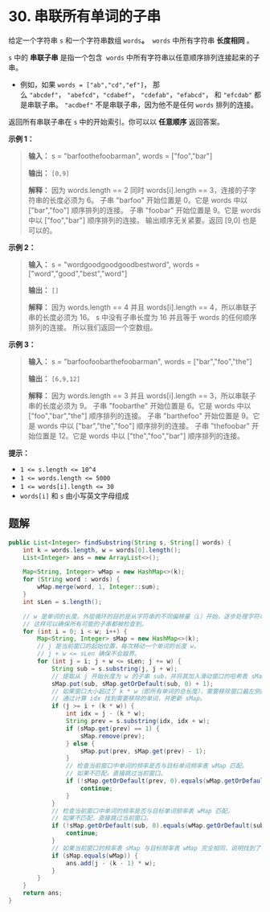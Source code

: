 # 30. 串联所有单词的子串

给定一个字符串 `s` 和一个字符串数组 `words`**。**  `words` 中所有字符串 **长度相同** 。

`s` 中的 **串联子串**  是指一个包含  `words` 中所有字符串以任意顺序排列连接起来的子串。

*   例如，如果 `words = ["ab","cd","ef"]`， 那么 `"abcdef"`， `"abefcd"`，`"cdabef"`， `"cdefab"`，`"efabcd"`， 和 `"efcdab"` 都是串联子串。 `"acdbef"` 不是串联子串，因为他不是任何 `words` 排列的连接。

返回所有串联子串在 `s` 中的开始索引。你可以以 **任意顺序**  返回答案。

**示例 1：**

> **输入：** s = "barfoothefoobarman", words = \["foo","bar"]
> 
> **输出：** `[0,9]`
> 
> **解释：** 因为 words\.length == 2 同时 words\[i]\.length == 3，连接的子字符串的长度必须为 6。
> 子串 "barfoo" 开始位置是 0。它是 words 中以 \["bar","foo"] 顺序排列的连接。
> 子串 "foobar" 开始位置是 9。它是 words 中以 \["foo","bar"] 顺序排列的连接。
> 输出顺序无关紧要。返回 \[9,0] 也是可以的。
>

**示例 2：**

> **输入：** s = "wordgoodgoodgoodbestword", words = \["word","good","best","word"]
> 
> **输出：** `[]`
> 
> **解释：** 因为 words\.length == 4 并且 words\[i]\.length == 4，所以串联子串的长度必须为 16。
> s 中没有子串长度为 16 并且等于 words 的任何顺序排列的连接。
> 所以我们返回一个空数组。
>

**示例 3：**

> **输入：** s = "barfoofoobarthefoobarman", words = \["bar","foo","the"]
> 
> **输出：** `[6,9,12]`
> 
> **解释：** 因为 words\.length == 3 并且 words\[i]\.length == 3，所以串联子串的长度必须为 9。
> 子串 "foobarthe" 开始位置是 6。它是 words 中以 \["foo","bar","the"] 顺序排列的连接。
> 子串 "barthefoo" 开始位置是 9。它是 words 中以 \["bar","the","foo"] 顺序排列的连接。
> 子串 "thefoobar" 开始位置是 12。它是 words 中以 \["the","foo","bar"] 顺序排列的连接。

**提示：**

*   `1 <= s.length <= 10^4`
*   `1 <= words.length <= 5000`
*   `1 <= words[i].length <= 30`
*   `words[i]` 和 `s` 由小写英文字母组成

## 题解

```java
public List<Integer> findSubstring(String s, String[] words) {
    int k = words.length, w = words[0].length();
    List<Integer> ans = new ArrayList<>();

    Map<String, Integer> wMap = new HashMap<>(k);
    for (String word : words) {
        wMap.merge(word, 1, Integer::sum);
    }
    int sLen = s.length();

    // w 是单词的长度，外层循环的目的是从字符串的不同偏移量（i）开始，逐步处理字符串。
    // 这样可以确保所有可能的子串都被检查到。
    for (int i = 0; i < w; i++) {
        Map<String, Integer> sMap = new HashMap<>(k);
        // j 是当前窗口的起始位置，每次移动一个单词的长度 w。
        // j + w <= sLen 确保不会越界。
        for (int j = i; j + w <= sLen; j += w) {
            String sub = s.substring(j, j + w);
            // 提取从 j 开始长度为 w 的子串 sub，并将其加入滑动窗口的哈希表 sMap
            sMap.put(sub, sMap.getOrDefault(sub, 0) + 1);
            // 如果窗口大小超过了 k * w（即所有单词的总长度），需要移除窗口最左侧的单词。
            // 通过计算 idx 找到需要移除的单词，并更新 sMap。
            if (j >= i + (k * w)) {
                int idx = j - (k * w);
                String prev = s.substring(idx, idx + w);
                if (sMap.get(prev) == 1) {
                    sMap.remove(prev);
                } else {
                    sMap.put(prev, sMap.get(prev) - 1);
                }
                // 检查当前窗口中单词的频率是否与目标单词频率表 wMap 匹配。
                // 如果不匹配，直接跳过当前窗口。
                if (!sMap.getOrDefault(prev, 0).equals(wMap.getOrDefault(prev, 0))) {
                    continue;
                }
            }
            // 检查当前窗口中单词的频率是否与目标单词频率表 wMap 匹配。
            // 如果不匹配，直接跳过当前窗口。
            if (!sMap.getOrDefault(sub, 0).equals(wMap.getOrDefault(sub, 0))) {
                continue;
            }
            // 如果当前窗口的频率表 sMap 与目标频率表 wMap 完全相同，说明找到了一个符合条件的子串。
            if (sMap.equals(wMap)) {
                ans.add(j - (k - 1) * w);
            }
        }
    }
    return ans;
}
```